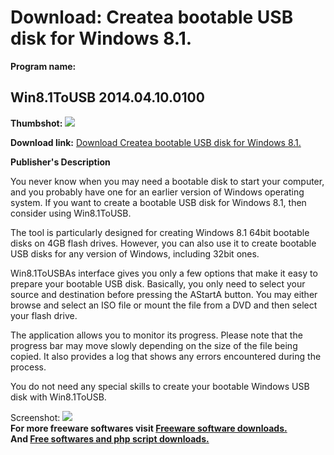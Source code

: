 # Download: Createa bootable USB disk for Windows 8.1.

**Program name:**

## Win8.1ToUSB 2014.04.10.0100

  
**Thumbshot:** ![](http://www.freewarefiles.com/screenshot/win81tousb_md.jpg)   
  
**Download link:** [Download Createa bootable USB disk for Windows 8.1.](http://freesoftwares.boysofts.com/Win81ToUSB_program_99240.html)  
  


**Publisher's Description**  
  


You never know when you may need a bootable disk to start your computer, and you probably have one for an earlier version of Windows operating system. If you want to create a bootable USB disk for Windows 8.1, then consider using Win8.1ToUSB. 

The tool is particularly designed for creating Windows 8.1 64bit bootable disks on 4GB flash drives. However, you can also use it to create bootable USB disks for any version of Windows, including 32bit ones.

Win8.1ToUSBAs interface gives you only a few options that make it easy to prepare your bootable USB disk. Basically, you only need to select your source and destination before pressing the AStartA button. You may either browse and select an ISO file or mount the file from a DVD and then select your flash drive.

The application allows you to monitor its progress. Please note that the progress bar may move slowly depending on the size of the file being copied. It also provides a log that shows any errors encountered during the process.

You do not need any special skills to create your bootable Windows USB disk with Win8.1ToUSB. 

  
  
Screenshot: ![](http://www.freewarefiles.com/screenshot/win81tousb.jpg)   
**For more freeware softwares visit [Freeware software downloads.](http://freesoftwares.boysofts.com/)**   
**And [Free softwares and php script downloads.](http://www.boysofts.com/)**
